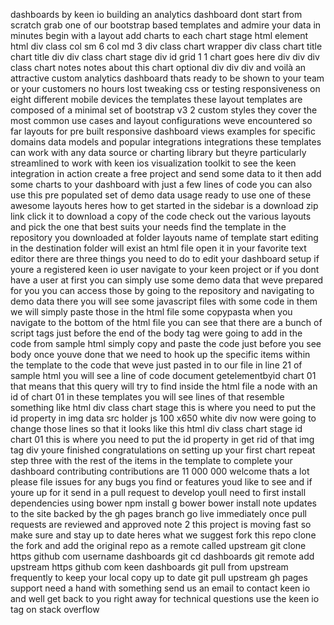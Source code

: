 dashboards by keen io building an analytics dashboard dont start from scratch grab one of our bootstrap based templates and admire your data in minutes begin with a layout add charts to each chart stage html element html div class col sm 6 col md 3 div class chart wrapper div class chart title chart title div div class chart stage div id grid 1 1 chart goes here div div div class chart notes notes about this chart optional div div div and voilà an attractive custom analytics dashboard thats ready to be shown to your team or your customers no hours lost tweaking css or testing responsiveness on eight different mobile devices the templates these layout templates are composed of a minimal set of bootstrap v3 2 custom styles they cover the most common use cases and layout configurations weve encountered so far layouts for pre built responsive dashboard views examples for specific domains data models and popular integrations integrations these templates can work with any data source or charting library but theyre particularly streamlined to work with keen ios visualization toolkit to see the keen integration in action create a free project and send some data to it then add some charts to your dashboard with just a few lines of code you can also use this pre populated set of demo data usage ready to use one of these awesome layouts heres how to get started in the sidebar is a download zip link click it to download a copy of the code check out the various layouts and pick the one that best suits your needs find the template in the repository you downloaded at folder layouts name of template start editing in the destination folder will exist an html file open it in your favorite text editor there are three things you need to do to edit your dashboard setup if youre a registered keen io user navigate to your keen project or if you dont have a user at first you can simply use some demo data that weve prepared for you you can access those by going to the repository and navigating to demo data there you will see some javascript files with some code in them we will simply paste those in the html file some copypasta when you navigate to the bottom of the html file you can see that there are a bunch of script tags just before the end of the body tag were going to add in the code from sample html simply copy and paste the code just before you see body once youve done that we need to hook up the specific items within the template to the code that weve just pasted in to our file in line 21 of sample html you will see a line of code document getelementbyid chart 01 that means that this query will try to find inside the html file a node with an id of chart 01 in these templates you will see lines of that resemble something like html div class chart stage this is where you need to put the id property in img data src holder js 100 x650 white div now were going to change those lines so that it looks like this html div class chart stage id chart 01 this is where you need to put the id property in get rid of that img tag div youre finished congratulations on setting up your first chart repeat step three with the rest of the items in the template to complete your dashboard contributing contributions are 11 000 000 welcome thats a lot please file issues for any bugs you find or features youd like to see and if youre up for it send in a pull request to develop youll need to first install dependencies using bower npm install g bower bower install note updates to the site backed by the gh pages branch go live immediately once pull requests are reviewed and approved note 2 this project is moving fast so make sure and stay up to date heres what we suggest fork this repo clone the fork and add the original repo as a remote called upstream git clone https github com username dashboards git cd dashboards git remote add upstream https github com keen dashboards git pull from upstream frequently to keep your local copy up to date git pull upstream gh pages support need a hand with something send us an email to contact keen io and well get back to you right away for technical questions use the keen io tag on stack overflow
